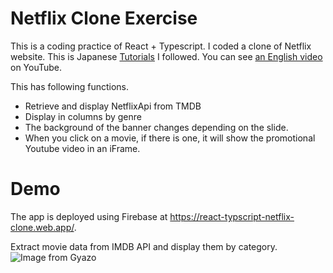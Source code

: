 # Netflix Clone Exercise

This is a coding practice of React + Typescript. I coded a clone of Netflix website.
This is Japanese [Tutorials](https://zenn.dev/gunners6518/books/4c4672f32dd100) I followed. You can see [an English video](https://youtu.be/XtMThy8QKqU) on YouTube.

This has following functions.
- Retrieve and display NetflixApi from TMDB
- Display in columns by genre
- The background of the banner changes depending on the slide.
- When you click on a movie, if there is one, it will show the promotional Youtube video in an iFrame.

# Demo
The app is deployed using Firebase at https://react-typscript-netflix-clone.web.app/.

Extract movie data from IMDB API and display them by category.
![Image from Gyazo](https://gyazo.com/916d6d53df2e76615dd8a12dec17380d)
